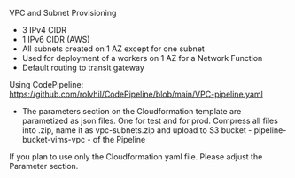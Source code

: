 VPC and Subnet Provisioning
- 3 IPv4 CIDR
- 1 IPv6 CIDR (AWS)
- All subnets created on 1 AZ except for one subnet
- Used for deployment of a workers on 1 AZ for a Network Function
- Default routing to transit gateway


Using CodePipeline: https://github.com/rolvhil/CodePipeline/blob/main/VPC-pipeline.yaml
- The parameters section on the Cloudformation template are parametized as json files. One for test and for prod. Compress all files into .zip, name it as vpc-subnets.zip and upload to S3 bucket - pipeline-bucket-vims-vpc - of the Pipeline

If you plan to use only the Cloudformation yaml file. Please adjust the Parameter section.